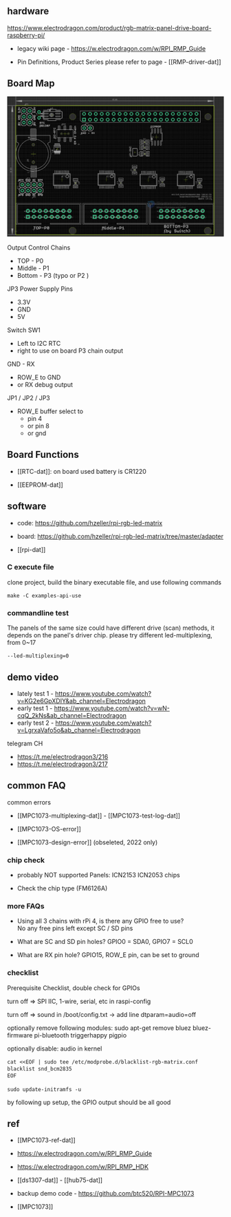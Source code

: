 
## hardware

https://www.electrodragon.com/product/rgb-matrix-panel-drive-board-raspberry-pi/

- legacy wiki page - https://w.electrodragon.com/w/RPI_RMP_Guide

- Pin Definitions, Product Series please refer to page - [[RMP-driver-dat]]

## Board Map 

![](2023-11-06-17-41-05.png)

Output Control Chains 
- TOP - P0
- Middle - P1
- Bottom - P3 (typo or P2 )

JP3 Power Supply Pins 
- 3.3V
- GND
- 5V

Switch SW1 
- Left to I2C RTC 
- right to use on board P3 chain output 

GND - RX
- ROW_E to GND
- or RX debug output 

JP1 / JP2 / JP3 
- ROW_E buffer select to 
  - pin 4 
  - or pin 8 
  - or gnd 



## Board Functions 

- [[RTC-dat]]: on board used battery is CR1220

- [[EEPROM-dat]]


## software 

- code: https://github.com/hzeller/rpi-rgb-led-matrix
- board: https://github.com/hzeller/rpi-rgb-led-matrix/tree/master/adapter

- [[rpi-dat]]

### C execute file 

clone project, build the binary executable file, and use following commands 

    make -C examples-api-use

### commandline test 

The panels of the same size could have different drive (scan) methods, it depends on the panel's driver chip. please try different led-multiplexing, from 0~17

    --led-multiplexing=0


## demo video 

- lately test 1 - https://www.youtube.com/watch?v=KG2e6GpXDIY&ab_channel=Electrodragon
- early test 1 - https://www.youtube.com/watch?v=wN-cqQ_2kNs&ab_channel=Electrodragon
- early test 2 - https://www.youtube.com/watch?v=LgrxaVafo5o&ab_channel=Electrodragon

telegram CH 
- https://t.me/electrodragon3/216
- https://t.me/electrodragon3/217


## common FAQ 

common errors 

- [[MPC1073-multiplexing-dat]] - [[MPC1073-test-log-dat]] 

- [[MPC1073-OS-error]] 

- [[MPC1073-design-error]] (obseleted, 2022 only)


### chip check

- probably NOT supported Panels: ICN2153 ICN2053 chips

- Check the chip type (FM6126A)

### more FAQs 

* Using all 3 chains with rPi 4, is there any GPIO free to use?  
No any free pins left except SC / SD pins 

* What are SC and SD pin holes? 
GPIO0 = SDA0, GPIO7 = SCL0

* What are RX pin hole? 
GPIO15, ROW_E pin, can be set to ground


### checklist 

Prerequisite Checklist, double check for GPIOs

turn off => SPI IIC, 1-wire, serial, etc in raspi-config

turn off => sound in /boot/config.txt -> add line dtparam=audio=off

optionally remove following modules: sudo apt-get remove bluez bluez-firmware pi-bluetooth triggerhappy pigpio

optionally disable: audio in kernel 

    cat <<EOF | sudo tee /etc/modprobe.d/blacklist-rgb-matrix.conf
    blacklist snd_bcm2835
    EOF

    sudo update-initramfs -u

by following up setup, the GPIO output should be all good



## ref 

- [[MPC1073-ref-dat]]

- https://w.electrodragon.com/w/RPI_RMP_Guide
- https://w.electrodragon.com/w/RPI_RMP_HDK

- [[ds1307-dat]] - [[hub75-dat]]

- backup demo code - https://github.com/btc520/RPI-MPC1073

- [[MPC1073]]


